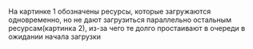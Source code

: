 На картинке 1 обозначены ресурсы, которые загружаются одновременно, но не дают загрузиться параллельно остальным ресурсам(картинка 2), из-за чего те долго простаивают в очереди в ожидании начала загрузки